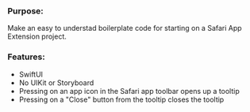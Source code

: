 ### Purpose:

Make an easy to understad boilerplate code for starting on a Safari App Extension project.

### Features:
- SwiftUI
- No UIKit or Storyboard
- Pressing on an app icon in the Safari app toolbar opens up a tooltip
- Pressing on a "Close" button from the tooltip closes the tooltip
